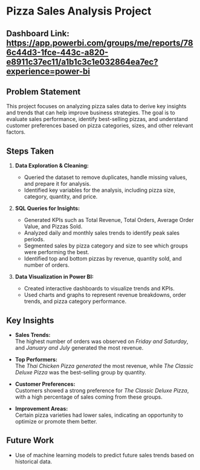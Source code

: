 # Pizza Sales Analysis Project
## Dashboard Link: https://app.powerbi.com/groups/me/reports/786c44d3-1fce-443c-a820-e8911c37ec11/a1b1c3c1e032864ea7ec?experience=power-bi
## Problem Statement
This project focuses on analyzing pizza sales data to derive key insights and trends that can help improve business strategies. The goal is to evaluate sales performance, identify best-selling pizzas, and understand customer preferences based on pizza categories, sizes, and other relevant factors.

## Steps Taken
1. **Data Exploration & Cleaning:**  
   - Queried the dataset to remove duplicates, handle missing values, and prepare it for analysis.
   - Identified key variables for the analysis, including pizza size, category, quantity, and price.

2. **SQL Queries for Insights:**  
   - Generated KPIs such as Total Revenue, Total Orders, Average Order Value, and Pizzas Sold.
   - Analyzed daily and monthly sales trends to identify peak sales periods.
   - Segmented sales by pizza category and size to see which groups were performing the best.
   - Identified top and bottom pizzas by revenue, quantity sold, and number of orders.

3. **Data Visualization in Power BI:**  
   - Created interactive dashboards to visualize trends and KPIs.
   - Used charts and graphs to represent revenue breakdowns, order trends, and pizza category performance.

## Key Insights
- **Sales Trends:**  
   The highest number of orders was observed on *Friday and Saturday*, and *January and July* generated the most revenue.

- **Top Performers:**  
   The *Thai Chicken Pizza generated* the most revenue, while *The Classic Deluxe Pizza* was the best-selling group by quantity.

- **Customer Preferences:**  
   Customers showed a strong preference for *The Classic Deluxe Pizza*, with a high percentage of sales coming from these groups.

- **Improvement Areas:**  
   Certain pizza varieties had lower sales, indicating an opportunity to optimize or promote them better.

## Future Work
- Use of machine learning models to predict future sales trends based on historical data.
